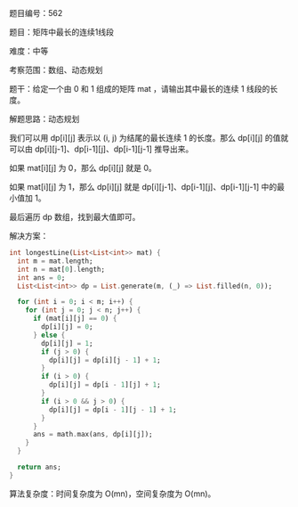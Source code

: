 题目编号：562

题目：矩阵中最长的连续1线段

难度：中等

考察范围：数组、动态规划

题干：给定一个由 0 和 1 组成的矩阵 mat ，请输出其中最长的连续 1 线段的长度。

解题思路：动态规划

我们可以用 dp[i][j] 表示以 (i, j) 为结尾的最长连续 1 的长度。那么 dp[i][j] 的值就可以由 dp[i][j-1]、dp[i-1][j]、dp[i-1][j-1] 推导出来。

如果 mat[i][j] 为 0，那么 dp[i][j] 就是 0。

如果 mat[i][j] 为 1，那么 dp[i][j] 就是 dp[i][j-1]、dp[i-1][j]、dp[i-1][j-1] 中的最小值加 1。

最后遍历 dp 数组，找到最大值即可。

解决方案：

```dart
int longestLine(List<List<int>> mat) {
  int m = mat.length;
  int n = mat[0].length;
  int ans = 0;
  List<List<int>> dp = List.generate(m, (_) => List.filled(n, 0));

  for (int i = 0; i < m; i++) {
    for (int j = 0; j < n; j++) {
      if (mat[i][j] == 0) {
        dp[i][j] = 0;
      } else {
        dp[i][j] = 1;
        if (j > 0) {
          dp[i][j] = dp[i][j - 1] + 1;
        }
        if (i > 0) {
          dp[i][j] = dp[i - 1][j] + 1;
        }
        if (i > 0 && j > 0) {
          dp[i][j] = dp[i - 1][j - 1] + 1;
        }
      }
      ans = math.max(ans, dp[i][j]);
    }
  }

  return ans;
}
```

算法复杂度：时间复杂度为 O(mn)，空间复杂度为 O(mn)。